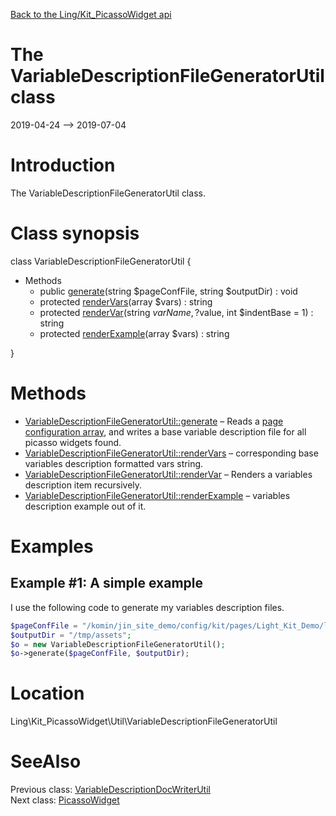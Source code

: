 [Back to the Ling/Kit_PicassoWidget api](https://github.com/lingtalfi/Kit_PicassoWidget/blob/master/doc/api/Ling/Kit_PicassoWidget.md)



The VariableDescriptionFileGeneratorUtil class
================
2019-04-24 --> 2019-07-04






Introduction
============

The VariableDescriptionFileGeneratorUtil class.



Class synopsis
==============


class <span class="pl-k">VariableDescriptionFileGeneratorUtil</span>  {

- Methods
    - public [generate](https://github.com/lingtalfi/Kit_PicassoWidget/blob/master/doc/api/Ling/Kit_PicassoWidget/Util/VariableDescriptionFileGeneratorUtil/generate.md)(string $pageConfFile, string $outputDir) : void
    - protected [renderVars](https://github.com/lingtalfi/Kit_PicassoWidget/blob/master/doc/api/Ling/Kit_PicassoWidget/Util/VariableDescriptionFileGeneratorUtil/renderVars.md)(array $vars) : string
    - protected [renderVar](https://github.com/lingtalfi/Kit_PicassoWidget/blob/master/doc/api/Ling/Kit_PicassoWidget/Util/VariableDescriptionFileGeneratorUtil/renderVar.md)(string $varName, ?$value, int $indentBase = 1) : string
    - protected [renderExample](https://github.com/lingtalfi/Kit_PicassoWidget/blob/master/doc/api/Ling/Kit_PicassoWidget/Util/VariableDescriptionFileGeneratorUtil/renderExample.md)(array $vars) : string

}






Methods
==============

- [VariableDescriptionFileGeneratorUtil::generate](https://github.com/lingtalfi/Kit_PicassoWidget/blob/master/doc/api/Ling/Kit_PicassoWidget/Util/VariableDescriptionFileGeneratorUtil/generate.md) &ndash; Reads a [page configuration array](https://github.com/lingtalfi/Kit#the-kit-configuration-array), and writes a base variable description file for all picasso widgets found.
- [VariableDescriptionFileGeneratorUtil::renderVars](https://github.com/lingtalfi/Kit_PicassoWidget/blob/master/doc/api/Ling/Kit_PicassoWidget/Util/VariableDescriptionFileGeneratorUtil/renderVars.md) &ndash; corresponding base variables description formatted vars string.
- [VariableDescriptionFileGeneratorUtil::renderVar](https://github.com/lingtalfi/Kit_PicassoWidget/blob/master/doc/api/Ling/Kit_PicassoWidget/Util/VariableDescriptionFileGeneratorUtil/renderVar.md) &ndash; Renders a variables description item recursively.
- [VariableDescriptionFileGeneratorUtil::renderExample](https://github.com/lingtalfi/Kit_PicassoWidget/blob/master/doc/api/Ling/Kit_PicassoWidget/Util/VariableDescriptionFileGeneratorUtil/renderExample.md) &ndash; variables description example out of it.


Examples
==========

Example #1: A simple example
----------------


I use the following code to generate my variables description files.


```php
$pageConfFile = "/komin/jin_site_demo/config/kit/pages/Light_Kit_Demo/looplab/looplab_home.byml";
$outputDir = "/tmp/assets";
$o = new VariableDescriptionFileGeneratorUtil();
$o->generate($pageConfFile, $outputDir);
```





Location
=============
Ling\Kit_PicassoWidget\Util\VariableDescriptionFileGeneratorUtil


SeeAlso
==============
Previous class: [VariableDescriptionDocWriterUtil](https://github.com/lingtalfi/Kit_PicassoWidget/blob/master/doc/api/Ling/Kit_PicassoWidget/Util/VariableDescriptionDocWriterUtil.md)<br>Next class: [PicassoWidget](https://github.com/lingtalfi/Kit_PicassoWidget/blob/master/doc/api/Ling/Kit_PicassoWidget/Widget/PicassoWidget.md)<br>
